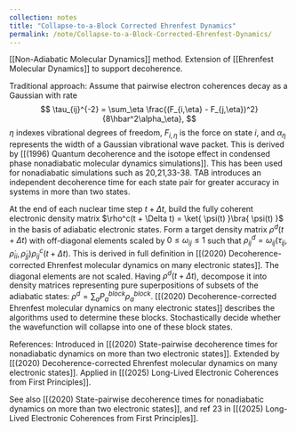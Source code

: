 ```yaml
---
collection: notes
title: "Collapse-to-a-Block Corrected Ehrenfest Dynamics"
permalink: /note/Collapse-to-a-Block-Corrected-Ehrenfest-Dynamics/
---
```

[[Non-Adiabatic Molecular Dynamics]] method.
Extension of [[Ehrenfest Molecular Dynamics]] to support decoherence.

Traditional approach:
Assume that pairwise electron coherences decay as a Gaussian with rate
$$
\tau_{ij}^{-2} = \sum_\eta \frac{(F_{i,\eta} - F_{j,\eta})^2}{8\hbar^2\alpha_\eta},
$$
$\eta$ indexes vibrational degrees of freedom, $F_{i,\eta}$ is the force on state $i$, and $\alpha_\eta$ represents the width of a Gaussian vibrational wave packet. This is derived by [[(1996) Quantum decoherence and the isotope effect in condensed phase nonadiabatic molecular dynamics simulations]]. This has been used for nonadiabatic simulations such as 20,21,33-38. TAB introduces an independent decoherence time for each state pair for greater accuracy in systems in more than two states.

At the end of each nuclear time step $t + \Delta t$, build the fully coherent electronic density matrix $\rho^c(t + \Delta t) = \ket{ \psi(t) }\bra{ \psi(t) }$ in the basis of adiabatic electronic states. Form a target density matrix $\rho^d(t+\Delta t)$ with off-diagonal elements scaled by $0 \leq \omega_{ij} \leq 1$ such that $\rho_{ij}^d = \omega_{ij}(\tau_{ij},\dot{\rho}_{ii},\dot{\rho}_{jj})\rho_{ij}^c(t + \Delta t)$. This is derived in full definition in [[(2020) Decoherence-corrected Ehrenfest molecular dynamics on many electronic states]]. The diagonal elements are not scaled.
Having $\rho^d(t + \Delta t)$, decompose it into density matrices representing pure superpositions of subsets of the adiabatic states: $\rho^d = \sum_a P_a^{block}\rho_a^{block}$. [[(2020) Decoherence-corrected Ehrenfest molecular dynamics on many electronic states]] describes the algorithms used to determine these blocks. 
Stochastically decide whether the wavefunction will collapse into one of these block states. 


References: Introduced in [[(2020) State-pairwise decoherence times for nonadiabatic dynamics on more than two electronic states]]. Extended by [[(2020) Decoherence-corrected Ehrenfest molecular dynamics on many electronic states]]. Applied in [[(2025) Long-Lived Electronic Coherences from First Principles]].

See also [[(2020) State-pairwise decoherence times for nonadiabatic dynamics on more than two electronic states]], and ref 23 in [[(2025) Long-Lived Electronic Coherences from First Principles]]. 